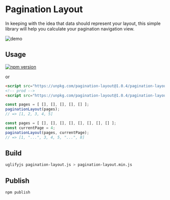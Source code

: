 # Pagination Layout

In keeping with the idea that data should represent your layout, this simple library will help you calculate your pagination navigation view.

![demo](https://s3.amazonaws.com/cdn.kyleparisi.com/pagination-calculation.gif)

## Usage

[![npm version](https://badge.fury.io/js/pagination-layout.svg)](https://badge.fury.io/js/pagination-layout)

or

```html
<script src="https://unpkg.com/pagination-layout@1.0.4/pagination-layout.js"></script>
<!-- prod -->
<script src="https://unpkg.com/pagination-layout@1.0.4/pagination-layout.min.js"></script>
```

```javascript
const pages = [ [], [], [], [], [] ];
paginationLayout(pages);
// => [1, 2, 3, 4, 5]

const pages = [ [], [], [], [], [], [], [], [] ];
const currentPage = 4;
paginationLayout(pages, currentPage);
// => [1, "...", 3, 4, 5, "...", 8]
```

## Build

```bash
uglifyjs pagination-layout.js > pagination-layout.min.js
```

## Publish

```bash
npm publish
```
